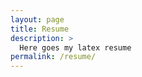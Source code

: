 ```yaml
---
layout: page
title: Resume
description: >
  Here goes my latex resume
permalink: /resume/
---
```


<object data="/how-webpack-works.pdf" width="800" height="1000" type='application/pdf'/>
